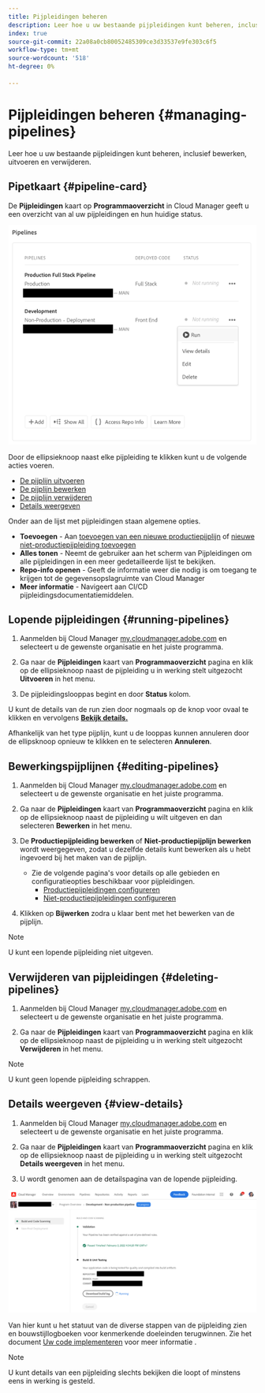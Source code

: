 ```yaml
---
title: Pijpleidingen beheren
description: Leer hoe u uw bestaande pijpleidingen kunt beheren, inclusief bewerken, uitvoeren en verwijderen.
index: true
source-git-commit: 22a08a0cb80052485309ce3d33537e9fe303c6f5
workflow-type: tm+mt
source-wordcount: '518'
ht-degree: 0%

---
```



# Pijpleidingen beheren {#managing-pipelines}

Leer hoe u uw bestaande pijpleidingen kunt beheren, inclusief bewerken, uitvoeren en verwijderen.

## Pipetkaart {#pipeline-card}

De **Pijpleidingen** kaart op **Programmaoverzicht** in Cloud Manager geeft u een overzicht van al uw pijpleidingen en hun huidige status.

![Pipelinekaart in Cloud Manager](/help/implementing/cloud-manager/assets/configure-pipeline/pipelines-card.png)

Door de ellipsieknoop naast elke pijpleiding te klikken kunt u de volgende acties voeren.

* [De pijplijn uitvoeren](#running-pipelines)
* [De pijplijn bewerken](#editing-pipelines)
* [De pijplijn verwijderen](#deleting-pipelines)
* [Details weergeven](#view-details)

Onder aan de lijst met pijpleidingen staan algemene opties.

* **Toevoegen** - Aan [toevoegen van een nieuwe productiepijplijn](configuring-production-pipelines.md) of [nieuwe niet-productiepijpleiding toevoegen](configuring-non-production-pipelines.md)
* **Alles tonen** - Neemt de gebruiker aan het scherm van Pijpleidingen om alle pijpleidingen in een meer gedetailleerde lijst te bekijken.
* **Repo-info openen** - Geeft de informatie weer die nodig is om toegang te krijgen tot de gegevensopslagruimte van Cloud Manager
* **Meer informatie** - Navigeert aan CI/CD pijpleidingsdocumentatiemiddelen.

## Lopende pijpleidingen {#running-pipelines}

1. Aanmelden bij Cloud Manager [my.cloudmanager.adobe.com](https://my.cloudmanager.adobe.com/) en selecteert u de gewenste organisatie en het juiste programma.

1. Ga naar de **Pijpleidingen** kaart van **Programmaoverzicht** pagina en klik op de ellipsieknoop naast de pijpleiding u in werking stelt uitgezocht **Uitvoeren** in het menu.

1. De pijpleidingslooppas begint en door **Status** kolom.

U kunt de details van de run zien door nogmaals op de knop voor ovaal te klikken en vervolgens **[Bekijk details.](#view-details)**

Afhankelijk van het type pijplijn, kunt u de looppas kunnen annuleren door de ellipsknoop opnieuw te klikken en te selecteren **Annuleren**.

## Bewerkingspijplijnen {#editing-pipelines}

1. Aanmelden bij Cloud Manager [my.cloudmanager.adobe.com](https://my.cloudmanager.adobe.com/) en selecteert u de gewenste organisatie en het juiste programma.

1. Ga naar de **Pijpleidingen** kaart van **Programmaoverzicht** pagina en klik op de ellipsieknoop naast de pijpleiding u wilt uitgeven en dan selecteren **Bewerken** in het menu.

1. De **Productiepijpleiding bewerken** of **Niet-productiepijplijn bewerken** wordt weergegeven, zodat u dezelfde details kunt bewerken als u hebt ingevoerd bij het maken van de pijplijn.

   * Zie de volgende pagina&#39;s voor details op alle gebieden en configuratieopties beschikbaar voor pijpleidingen.
      * [Productiepijpleidingen configureren](configuring-production-pipelines.md)
      * [Niet-productiepijpleidingen configureren](configuring-non-production-pipelines.md)

1. Klikken op **Bijwerken** zodra u klaar bent met het bewerken van de pijplijn.

>[!NOTE]
>
>U kunt een lopende pijpleiding niet uitgeven.

## Verwijderen van pijpleidingen {#deleting-pipelines}

1. Aanmelden bij Cloud Manager [my.cloudmanager.adobe.com](https://my.cloudmanager.adobe.com/) en selecteert u de gewenste organisatie en het juiste programma.

1. Ga naar de **Pijpleidingen** kaart van **Programmaoverzicht** pagina en klik op de ellipsieknoop naast de pijpleiding u in werking stelt uitgezocht **Verwijderen** in het menu.

>[!NOTE]
>
>U kunt geen lopende pijpleiding schrappen.

## Details weergeven {#view-details}

1. Aanmelden bij Cloud Manager [my.cloudmanager.adobe.com](https://my.cloudmanager.adobe.com/) en selecteert u de gewenste organisatie en het juiste programma.

1. Ga naar de **Pijpleidingen** kaart van **Programmaoverzicht** pagina en klik op de ellipsieknoop naast de pijpleiding u in werking stelt uitgezocht **Details weergeven** in het menu.

1. U wordt genomen aan de detailspagina van de lopende pijpleiding.

![Details pijpleiding](/help/implementing/cloud-manager/assets/configure-pipeline/pipeline-running-details.png)

Van hier kunt u het statuut van de diverse stappen van de pijpleiding zien en bouwstijllogboeken voor kenmerkende doeleinden terugwinnen. Zie het document [Uw code implementeren](/help/implementing/cloud-manager/deploy-code.md) voor meer informatie .

>[!NOTE]
>
>U kunt details van een pijpleiding slechts bekijken die loopt of minstens eens in werking is gesteld.